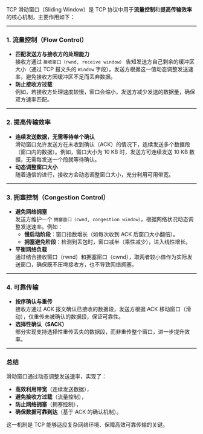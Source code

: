 TCP 滑动窗口（Sliding Window）是 TCP 协议中用于**流量控制**和**提高传输效率**的核心机制，主要作用如下：

---

### 1. **流量控制（Flow Control）**
   - **匹配发送方与接收方的处理能力**  
     接收方通过 `接收窗口（rwnd, receive window）` 告知发送方自己剩余的缓冲区大小（通过 TCP 报文头的 `Window` 字段）。发送方根据这一值动态调整发送速率，避免接收方因缓冲区不足而丢弃数据。
   - **防止接收方过载**  
     例如，若接收方处理速度较慢，窗口会缩小，发送方减少发送的数据量，确保双方速率匹配。

---

### 2. **提高传输效率**
   - **连续发送数据，无需等待单个确认**  
     滑动窗口允许发送方在未收到确认（ACK）的情况下，连续发送多个数据段（窗口内的数据）。例如，窗口大小为 10 KB 时，发送方可连续发送 10 KB 数据，无需每发送一个段就等待确认。
   - **动态调整窗口大小**  
     随着通信的进行，接收方会动态调整窗口大小，充分利用可用带宽。

---

### 3. **拥塞控制（Congestion Control）**
   - **避免网络拥塞**  
     发送方维护一个 `拥塞窗口（cwnd, congestion window）`，根据网络状况动态调整发送速率。例如：
     - **慢启动阶段**：窗口指数增长（如每次收到 ACK 后窗口大小翻倍）。
     - **拥塞避免阶段**：检测到丢包时，窗口减半（乘性减少），进入线性增长。
   - **平衡网络负载**  
     通过结合接收窗口（rwnd）和拥塞窗口（cwnd），取两者较小值作为实际发送窗口，确保既不压垮接收方，也不导致网络拥塞。

---

### 4. **可靠传输**
   - **按序确认与重传**  
     接收方通过 ACK 报文确认已接收的数据段，发送方根据 ACK 移动窗口（滑动），仅重传未被确认的数据段，保证可靠性。
   - **选择性确认（SACK）**  
     部分实现支持选择性重传丢失的数据段，而非重传整个窗口，进一步提升效率。

---

### 总结
滑动窗口通过动态调整发送速率，实现了：
- **高效利用带宽**（连续发送数据），
- **避免接收方过载**（流量控制），
- **防止网络拥塞**（拥塞控制），
- **确保数据可靠到达**（基于 ACK 的确认机制）。

这一机制是 TCP 能够适应复杂网络环境、保障高效可靠传输的关键。